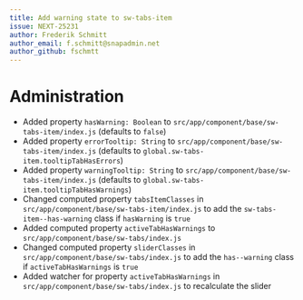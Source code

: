 ```yaml
---
title: Add warning state to sw-tabs-item
issue: NEXT-25231
author: Frederik Schmitt
author_email: f.schmitt@snapadmin.net
author_github: fschmtt
---
```

# Administration
* Added property `hasWarning: Boolean` to `src/app/component/base/sw-tabs-item/index.js` (defaults to `false`)
* Added property `errorTooltip: String` to `src/app/component/base/sw-tabs-item/index.js` (defaults to `global.sw-tabs-item.tooltipTabHasErrors`)
* Added property `warningTooltip: String` to `src/app/component/base/sw-tabs-item/index.js` (defaults to `global.sw-tabs-item.tooltipTabHasWarnings`)
* Changed computed property `tabsItemClasses` in `src/app/component/base/sw-tabs-item/index.js` to add the `sw-tabs-item--has-warning` class if `hasWarning` is `true`
* Added computed property `activeTabHasWarnings` to `src/app/component/base/sw-tabs/index.js`
* Changed computed property `sliderClasses` in `src/app/component/base/sw-tabs/index.js` to add the `has--warning` class if `activeTabHasWarnings` is `true`
* Added watcher for property `activeTabHasWarnings` in `src/app/component/base/sw-tabs/index.js` to recalculate the slider  
